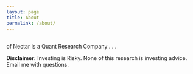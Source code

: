 ```yaml
---
layout: page
title: About
permalink: /about/
---
```


## 

of Nectar is a Quant Research Company
.
.
.

**Disclaimer:** Investing is Risky. None of this research is investing advice. Email me with questions. 